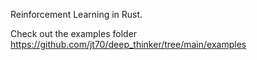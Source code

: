 Reinforcement Learning in Rust.

Check out the examples folder https://github.com/jt70/deep_thinker/tree/main/examples